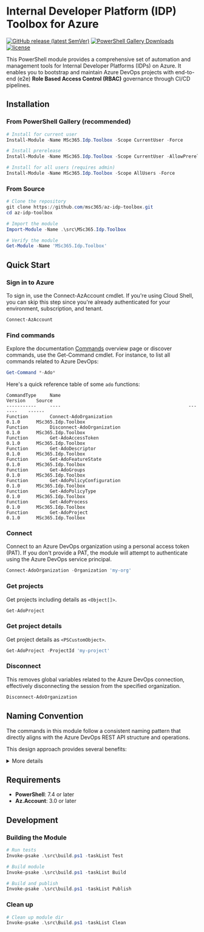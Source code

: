 # Internal Developer Platform (IDP) Toolbox for Azure

[![GitHub release (latest SemVer)](https://img.shields.io/github/v/release/msc365/az-idp-toolbox?style=flat&logo=github)](https://github.com/msc365/az-idp-toolbox/releases/latest)
[![PowerShell Gallery Downloads](https://img.shields.io/powershellgallery/dt/MSc365.Idp.Toolbox.svg)](https://www.powershellgallery.com/packages/MSc365.Idp.Toolbox)
[![license](https://img.shields.io/badge/License-MIT-purple.svg)](LICENSE)

This PowerShell module provides a comprehensive set of automation and management tools for Internal Developer Platforms (IDPs) on Azure. It enables you to bootstrap and maintain Azure DevOps projects with end-to-end (e2e) **Role Based Access Control (RBAC)** governance through CI/CD pipelines.

<!-- > [!NOTE]
> This module provides experimental features, allowing you to test and provide feedback on new functionalities before they become stable. These features are not finalized and may undergo breaking changes, so they are not recommended for production use. -->

## Installation

### From PowerShell Gallery (recommended)

```powershell
# Install for current user
Install-Module -Name MSc365.Idp.Toolbox -Scope CurrentUser -Force

# Install prerelease
Install-Module -Name MSc365.Idp.Toolbox -Scope CurrentUser -AllowPrerelease -Force

# Install for all users (requires admin)
Install-Module -Name MSc365.Idp.Toolbox -Scope AllUsers -Force
```

### From Source

```powershell
# Clone the repository
git clone https://github.com/msc365/az-idp-toolbox.git
cd az-idp-toolbox

# Import the module
Import-Module -Name .\src\MSc365.Idp.Toolbox

# Verify the module
Get-Module -Name 'MSc365.Idp.Toolbox'
```

## Quick Start

### Sign in to Azure

To sign in, use the Connect-AzAccount cmdlet. If you're using Cloud Shell, you can skip this step since you're already authenticated for your environment, subscription, and tenant.

```powershell
Connect-AzAccount
```

### Find commands

Explore the documentation [Commands](docs/Commands.md) overview page or discover commands, use the Get-Command cmdlet. For instance, to list all commands related to Azure DevOps:

```powershell
Get-Command *-Ado*
```

Here's a quick reference table of some `ado` functions:

```text
CommandType     Name                                               Version    Source
-----------     ----                                               -------    ------
Function        Connect-AdoOrganization                            0.1.0      MSc365.Idp.Toolbox
Function        Disconnect-AdoOrganization                         0.1.0      MSc365.Idp.Toolbox
Function        Get-AdoAccessToken                                 0.1.0      MSc365.Idp.Toolbox
Function        Get-AdoDescriptor                                  0.1.0      MSc365.Idp.Toolbox
Function        Get-AdoFeatureState                                0.1.0      MSc365.Idp.Toolbox
Function        Get-AdoGroups                                      0.1.0      MSc365.Idp.Toolbox
Function        Get-AdoPolicyConfiguration                         0.1.0      MSc365.Idp.Toolbox
Function        Get-AdoPolicyType                                  0.1.0      MSc365.Idp.Toolbox
Function        Get-AdoProcess                                     0.1.0      MSc365.Idp.Toolbox
Function        Get-AdoProject                                     0.1.0      MSc365.Idp.Toolbox
```

### Connect

Connect to an Azure DevOps organization using a personal access token (PAT). If you don't provide a PAT, the module will attempt to authenticate using the Azure DevOps service principal.

```powershell
Connect-AdoOrganization -Organization 'my-org'
```

### Get projects

Get projects including details as `<Object[]>`.

```powershell
Get-AdoProject
```

### Get project details

Get project details as `<PSCustomObject>`.

```powershell
Get-AdoProject -ProjectId 'my-project'
```

### Disconnect

This removes global variables related to the Azure DevOps connection, effectively disconnecting the session from the specified organization.

```powershell
Disconnect-AdoOrganization
```

## Naming Convention

The commands in this module follow a consistent naming pattern that directly aligns with the Azure DevOps REST API structure and operations.

This design approach provides several benefits:

<details>
<summary>More details</summary>

### Naming Pattern

- **Prefix**: All Azure DevOps commands use the `Ado` prefix (e.g., `Get-AdoProject`, `New-AdoRepository`)
- **Verb**: Standard PowerShell verbs that map to REST API operations:
  - `Get-` → REST GET operations (retrieve resources)
  - `New-` → REST POST operations (create resources)
  - `Set-` → REST PUT/PATCH operations (update resources)
  - `Remove-` → REST DELETE operations (delete resources)
- **Noun**: Resource names that match the Azure DevOps REST API endpoints (e.g., `Project`, `Repository`, `Team`, `PolicyConfiguration`)

### REST API Alignment

Each command corresponds directly to specific Azure DevOps REST API endpoints:

- `Get-AdoProject` → `/_apis/projects` ([API Reference](https://learn.microsoft.com/en-us/rest/api/azure/devops/core/projects/get))
- `Get-AdoRepository` → `/_apis/git/repositories` ([API Reference](https://learn.microsoft.com/en-us/rest/api/azure/devops/git/repositories/get-repository))
- `Get-AdoTeam` → `/_apis/projects/{projectId}/teams` ([API Reference](https://learn.microsoft.com/en-us/rest/api/azure/devops/core/teams/get-teams))

### Benefits of this Approach

- **Predictable**: If you know the Azure DevOps REST API, you can easily predict command names
- **Consistent**: All commands follow the same naming convention
- **Discoverable**: Use PowerShell's `Get-Command *-Ado*` to explore available commands
- **Documented**: Each command includes links to the corresponding REST API documentation

</details>

## Requirements

- **PowerShell**: 7.4 or later
- **Az.Account**: 3.0 or later

## Development

### Building the Module

```powershell
# Run tests
Invoke-psake .\src\build.ps1 -taskList Test

# Build module
Invoke-psake .\src\build.ps1 -taskList Build

# Build and publish
Invoke-psake .\src\build.ps1 -taskList Publish
```

### Clean up

```powershell
# Clean up module dir
Invoke-psake .\src\Build.ps1 -taskList Clean
```
